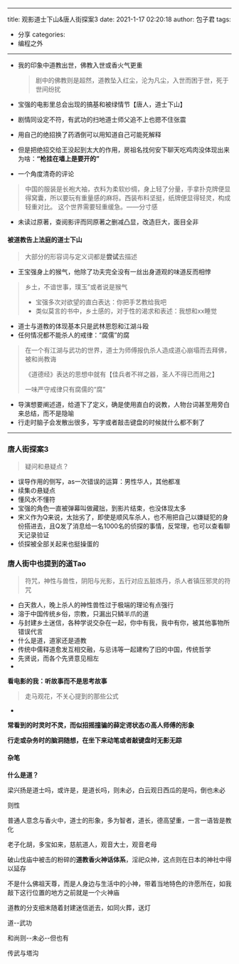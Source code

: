 
---
title: 观影道士下山&唐人街探案3
date: 2021-1-17 02:20:18
author: 包子君
tags:
  - 分享
categories:
  - 编程之外
---
* 我的印象中道教出世，佛教入世或香火气更重

  >  剧中的佛教则是超然，道教坠入红尘，沦为凡尘，入世而困于世，死于世间纷扰

* 宝强的电影里总会出现的搞基和被绿情节【唐人，道士下山】

* 剧情同设定不符，有武功的扫地道士师父追不上也摁不住张震

* 用自己的绝招换了药酒倒可以用知道自己可能死解释

* 但是把绝招交给王没起到太大的作用，房祖名找何安下聊天吃鸡肉没体现出来为啥：**“枪挂在墙上是要开的”**

* 一个角度清奇的评论

 > 中国的服装是长袍大袖，衣料为柔软纱绸，身上轻了分量，手拿扑克牌便显得窝囊，所以要玩有重量感的麻将。西装布料坚挺，纸牌便显得轻灵，构成轻重对比。
 > 这个世界需要轻重缓急。——分寸感

* 未读过原著，查阅影评而同原著之删减凸显，改造巨大，面目全非

#### 被道教告上法庭的道士下山

> 大部分的形容词与定义词都是**尝试**去描述

* 王宝强身上的猴气，他除了功夫完全没有一丝出身道观的味道反而相悖

> 乡土，不谙世事，璞玉”或者说是猴气
>
> * 宝强多次对欲望的直白表达：你把手艺教给我吧
> * 类似莫言的书中，乡土感的，对于性的渴求和表述：我想和xx睡觉

* 道士与道教的体现基本只是武林恩怨和江湖斗殴
* 任何情况都不能杀人的戒律：“腐儒”的腐

> 在一个有江湖与武功的世界，道士为师傅报仇杀人造成道心崩塌而去拜佛，被和尚教诲
>
> 《道德经》表达的思想中就有【佳兵者不祥之器，圣人不得已而用之】
>
> 一味严守戒律只有腐儒的“腐”

* 导演想要阐述道，给道下了定义，确是使用直白的说教，人物台词甚至用旁白来总结，而不是隐喻
* 行走时脑子会发散出很多，写字或者敲击键盘的时候就什么都不剩了



---

### 唐人街探案3



> 疑问和悬疑点？

* 误导作用的侧写，as一次错误的运算：男性华人，其他都准
* 续集の悬疑点
* 懂风水不懂符
* 宝强的角色一直被弹幕叫做藏拙，到影片结束，也没体现太多
* 宋义作为Q来说，太拙劣了，即使是顺风车杀人，也不用把自己以嫌疑犯的身份搭进去，且Q发了消息给一名1000名的侦探的事情，反常理，也可以查看聊天记录验证
* 侦探被全部关起来也挺操蛋的

### 唐人街中也提到的道Tao

> 符咒，神性与兽性，阴阳与光影，五行对应五脏炼丹，杀人者镇压邪灵的符咒

* 白天救人，晚上杀人的神性兽性过于极端的理论有点强行
* 溶于中国传统乡俗，宗教，只漏出只鳞半爪的道
* 与封建乡土迷信，各种学说交杂在一起，你中有我，我中有你，被其他事物所错误代言
* 什么是道，道家还是道教
* 传统中儒释道愈发互相交融，与忌讳等一起建构了旧的中国，传统哲学
* 先贤说，而各个先贤意见相左
* 

**看电影的我：听故事而不是思考故事**

> 走马观花，不关心提到的那些公式

* 

**常看到的时灵时不灵，而似招摇撞骗的薛定谔状态の高人师傅的形象**

**行走或杂务时的脑洞随想，在坐下来动笔或者敲键盘时无影无踪**


#### 杂笔
**什么是道？**

梁兴扬是道士吗，或许是，是道长吗，则未必，白云观日西瓜的是吗，倒也未必

则性

普通人意念与香火中，道士的形象，多为智者，道长，德高望重，一言一语皆是教化

老子化胡，多宝如来，慈航道人，观音大士，观音老母

破山伐庙中被击的粉碎的**道教香火神话体系**，淫祀众神，这点则在日本的神社中得以延存



不是什么佛祖天尊，而是人身边与生活中的小神，带着当地特色的许愿所在，如我敲下这行位置的地方之前就是一个火神庙

道教的分支细末随着封建迷信逝去，如同火葬，送灯

道--武功

和尚则--未必--但也有

传武与塔沟